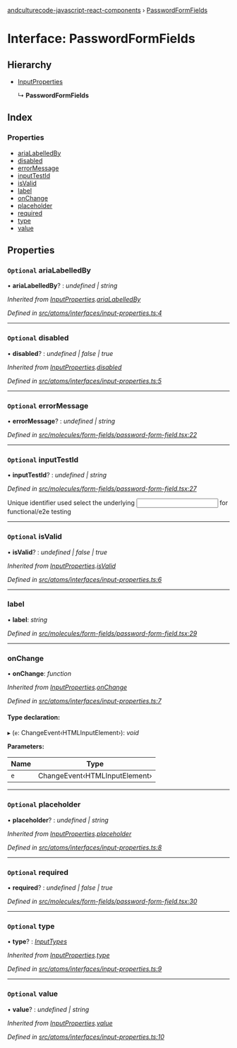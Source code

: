 [andculturecode-javascript-react-components](../README.md) › [PasswordFormFields](passwordformfields.md)

# Interface: PasswordFormFields

## Hierarchy

* [InputProperties](inputproperties.md)

  ↳ **PasswordFormFields**

## Index

### Properties

* [ariaLabelledBy](passwordformfields.md#optional-arialabelledby)
* [disabled](passwordformfields.md#optional-disabled)
* [errorMessage](passwordformfields.md#optional-errormessage)
* [inputTestId](passwordformfields.md#optional-inputtestid)
* [isValid](passwordformfields.md#optional-isvalid)
* [label](passwordformfields.md#label)
* [onChange](passwordformfields.md#onchange)
* [placeholder](passwordformfields.md#optional-placeholder)
* [required](passwordformfields.md#optional-required)
* [type](passwordformfields.md#optional-type)
* [value](passwordformfields.md#optional-value)

## Properties

### `Optional` ariaLabelledBy

• **ariaLabelledBy**? : *undefined | string*

*Inherited from [InputProperties](inputproperties.md).[ariaLabelledBy](inputproperties.md#optional-arialabelledby)*

*Defined in [src/atoms/interfaces/input-properties.ts:4](https://github.com/AndcultureCode/AndcultureCode.JavaScript.React.Components/blob/c9cfa12/src/atoms/interfaces/input-properties.ts#L4)*

___

### `Optional` disabled

• **disabled**? : *undefined | false | true*

*Inherited from [InputProperties](inputproperties.md).[disabled](inputproperties.md#optional-disabled)*

*Defined in [src/atoms/interfaces/input-properties.ts:5](https://github.com/AndcultureCode/AndcultureCode.JavaScript.React.Components/blob/c9cfa12/src/atoms/interfaces/input-properties.ts#L5)*

___

### `Optional` errorMessage

• **errorMessage**? : *undefined | string*

*Defined in [src/molecules/form-fields/password-form-field.tsx:22](https://github.com/AndcultureCode/AndcultureCode.JavaScript.React.Components/blob/c9cfa12/src/molecules/form-fields/password-form-field.tsx#L22)*

___

### `Optional` inputTestId

• **inputTestId**? : *undefined | string*

*Defined in [src/molecules/form-fields/password-form-field.tsx:27](https://github.com/AndcultureCode/AndcultureCode.JavaScript.React.Components/blob/c9cfa12/src/molecules/form-fields/password-form-field.tsx#L27)*

Unique identifier used select the underlying <input> for functional/e2e testing

___

### `Optional` isValid

• **isValid**? : *undefined | false | true*

*Inherited from [InputProperties](inputproperties.md).[isValid](inputproperties.md#optional-isvalid)*

*Defined in [src/atoms/interfaces/input-properties.ts:6](https://github.com/AndcultureCode/AndcultureCode.JavaScript.React.Components/blob/c9cfa12/src/atoms/interfaces/input-properties.ts#L6)*

___

###  label

• **label**: *string*

*Defined in [src/molecules/form-fields/password-form-field.tsx:29](https://github.com/AndcultureCode/AndcultureCode.JavaScript.React.Components/blob/c9cfa12/src/molecules/form-fields/password-form-field.tsx#L29)*

___

###  onChange

• **onChange**: *function*

*Inherited from [InputProperties](inputproperties.md).[onChange](inputproperties.md#onchange)*

*Defined in [src/atoms/interfaces/input-properties.ts:7](https://github.com/AndcultureCode/AndcultureCode.JavaScript.React.Components/blob/c9cfa12/src/atoms/interfaces/input-properties.ts#L7)*

#### Type declaration:

▸ (`e`: ChangeEvent‹HTMLInputElement›): *void*

**Parameters:**

Name | Type |
------ | ------ |
`e` | ChangeEvent‹HTMLInputElement› |

___

### `Optional` placeholder

• **placeholder**? : *undefined | string*

*Inherited from [InputProperties](inputproperties.md).[placeholder](inputproperties.md#optional-placeholder)*

*Defined in [src/atoms/interfaces/input-properties.ts:8](https://github.com/AndcultureCode/AndcultureCode.JavaScript.React.Components/blob/c9cfa12/src/atoms/interfaces/input-properties.ts#L8)*

___

### `Optional` required

• **required**? : *undefined | false | true*

*Defined in [src/molecules/form-fields/password-form-field.tsx:30](https://github.com/AndcultureCode/AndcultureCode.JavaScript.React.Components/blob/c9cfa12/src/molecules/form-fields/password-form-field.tsx#L30)*

___

### `Optional` type

• **type**? : *[InputTypes](../enums/inputtypes.md)*

*Inherited from [InputProperties](inputproperties.md).[type](inputproperties.md#optional-type)*

*Defined in [src/atoms/interfaces/input-properties.ts:9](https://github.com/AndcultureCode/AndcultureCode.JavaScript.React.Components/blob/c9cfa12/src/atoms/interfaces/input-properties.ts#L9)*

___

### `Optional` value

• **value**? : *undefined | string*

*Inherited from [InputProperties](inputproperties.md).[value](inputproperties.md#optional-value)*

*Defined in [src/atoms/interfaces/input-properties.ts:10](https://github.com/AndcultureCode/AndcultureCode.JavaScript.React.Components/blob/c9cfa12/src/atoms/interfaces/input-properties.ts#L10)*
